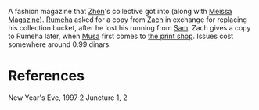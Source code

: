 A fashion magazine that [Zhen](Zhen.md)'s collective got into (along with [Meissa Magazine](Meissa%20Magazine)). [Rumeha](Rumeha.md) asked for a copy from [Zach](Zach.md) in exchange for replacing his collection bucket, after he lost his running from [Sam](Sam.md). Zach gives a copy to Rumeha later, when [Musa](Musa.md) first comes to [the print shop](AA-Xerox.md). Issues cost somewhere around 0.99 dinars.

# References
New Year's Eve, 1997 2
Juncture 1, 2
